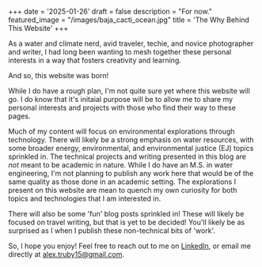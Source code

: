 +++
date = '2025-01-26'
draft = false
description = "For now."
featured_image = "/images/baja_cacti_ocean.jpg"
title = 'The Why Behind This Website'
+++

As a water and climate nerd, avid traveler, techie, and novice photographer and writer, I had long been 
wanting to mesh together these personal interests in a way that fosters creativity and learning.

And so, this website was born!

While I do have a rough plan, I'm not quite sure yet where this website will go. I do know that 
it's initaial purpose will be to allow me to share my personal interests and projects with those 
who find their way to these pages.

Much of my content will focus on environmental explorations through technology. There will likely
be a strong emphasis on water resources, with some broader energy, environmental, and environmental 
justice (EJ) topics sprinkled in. The technical projects and writing presented in this blog are 
*not* meant to be academic in nature. While I do have an M.S. in water engineering, I'm not planning 
to publish any work here that would be of the same quality as those done in an academic setting. 
The explorations I present on this website are mean to quench my own curiosity for both topics and 
technologies that I am interested in.

There will also be some 'fun' blog posts sprinkled in! These will likely be focused on travel 
writing, but that is yet to be decided! You'll likely be as surprised as I when I publish these
non-technical bits of 'work'. 


So, I hope you enjoy! Feel free to reach out to me on [LinkedIn](https://www.linkedin.com/in/alex-truby/), 
or email me directly at alex.truby15@gmail.com.